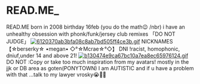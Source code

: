 # READ.ME_
READ.ME
born in 2008 birthday 16feb (you do the math😉 /nbr) i have an unhealthy obsession with phonk/funk/jersey club remixes 「DO NOT JUDGE」
[![6120370ab3bfa08c8ab7bd505ff4ce3b.gif](https://i.postimg.cc/x8NByjvw/6120370ab3bfa08c8ab7bd505ff4ce3b.gif)](https://postimg.cc/jnK8Rbkc)
NICKNAMES 【☆berserky☆ •megan• ◇°☆Mcrae☆°◇】
DNI !racist, homophonic, dniuf,under 14 and above 21!
[![b130474e9ca67bc10a7ea8ec65976124.gif](https://i.postimg.cc/SsvwMYML/b130474e9ca67bc10a7ea8ec65976124.gif)](https://postimg.cc/yg0QqdnW)
DO NOT :Copy or take too much inspiration from my avatars!
mostly in the jjk or DB area as goten(PONYTOWN)
I am AUTISTIC and if u have a problem with that ...talk to my lawyer vrosky😭🙏💔
